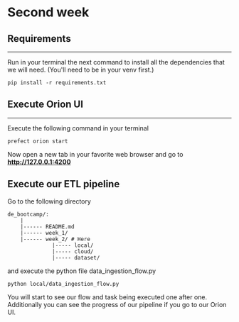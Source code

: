 # Second week

## Requirements
****
Run in your terminal the next command to install all the dependencies that we will need. 
(You'll need to be in your venv first.)

```commandline
pip install -r requirements.txt
```

## Execute Orion UI
****
Execute the following command in your terminal
```commandline
prefect orion start
```
Now open a new tab in your favorite web browser and go to **http://127.0.0.1:4200** 

## Execute our ETL pipeline
Go to the following directory
```
de_bootcamp/:
	|
	|------ README.md
	|------ week_1/
	|------ week_2/ # Here
	          |----- local/
	          |----- cloud/
	          |----- dataset/
```
and execute the python file data_ingestion_flow.py
```commandline
python local/data_ingestion_flow.py
```
You will start to see our flow and task being executed one after one.
Additionally you can see the progress of our pipeline if you go to our Orion UI.
